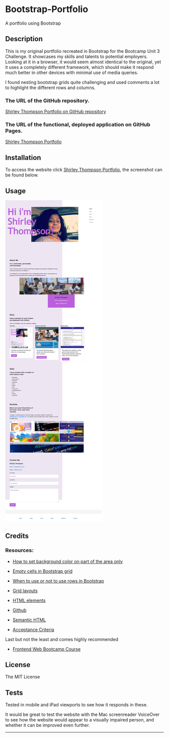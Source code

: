 # Bootstrap-Portfolio
A portfolio using Bootstrap

## Description 
This is my original portfolio recreated in Bootstrap for the Bootcamp Unit 3 Challenge. It showcases my skills and talents to potential employers. Looking at it in a browser, it would seem almost identical to the original, yet it uses a completely different framework, which should make it respond much better in other devices with minimal use of media queries.

I found nesting bootstrap grids quite challenging and used comments a lot to highlight the different rows and columns.

### The URL of the GitHub repository.

[Shirley Thompson Portfolio on GitHub repository](https://github.com/shirleyama/Bootstrap-Portfolio)

### The URL of the functional, deployed application on GitHub Pages.

[Shirley Thompson Portfolio](https://shirleyama.github.io/Bootstrap-Portfolio/)


## Installation

To access the website click [Shirley Thompson Portfolio](https://shirleyama.github.io/Bootstrap-Portfolio/), the screenshot can be found below.


## Usage 

![Portfolio screenshot](assets/images/bootstrap-portfolio-screenshot.jpg)

## Credits

### Resources:

* [How to set background color on part of the area only](https://stackoverflow.com/questions/39627453/how-to-set-background-color-on-50-of-area-css)

* [Empty cells in Bootstrap grid](https://stackoverflow.com/questions/43171334/do-you-need-to-use-bootstraps-container-and-row-if-your-content-is-to-span/43172619#43172619)

* [When to use or not to use rows in Bootstrap](https://stackoverflow.com/questions/37079564/empty-content-in-bootstrap-grid-cell-causes-cell-to-not-render)

* [Grid layouts](https://getbootstrap.com/docs/4.3/layout/grid/)

* [HTML elements](https://developer.mozilla.org/en-US/docs/Web/HTML/Element)

* [Github](https://docs.github.com/en)

* [Semantic HTML](https://www.w3schools.com/html/html5_semantic_elements.asp)

* [Acceptance Criteria](https://www.altexsoft.com/blog/business/acceptance-criteria-purposes-formats-and-best-practices/)

Last but not the least and comes highly recommended
* [Frontend Web Bootcamp Course ](https://courses.bootcampspot.com/)

## License
The MIT License

## Tests

Tested in mobile and iPad viewports to see how it responds in these.

It would be great to test the website with the Mac screenreader VoiceOver to see how the website would appear to a visually impaired person, and whether it can be improved even further.

---



